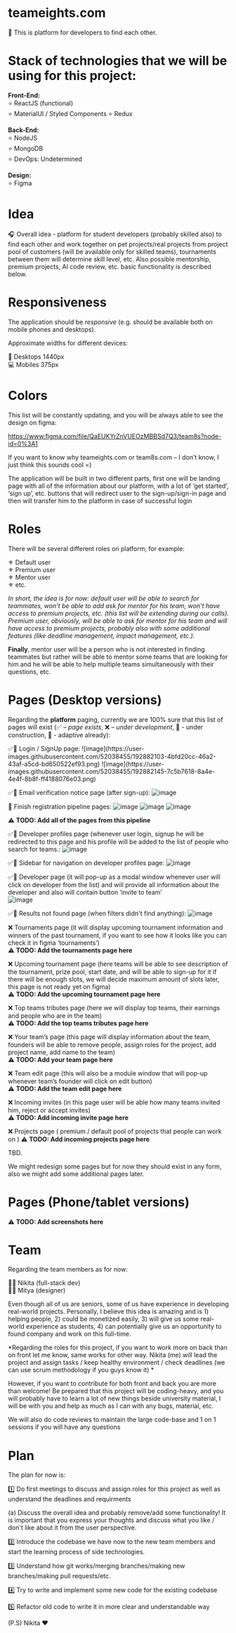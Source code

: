 # teameights.com
🦉 This is platform for developers to find each other.

# Stack of technologies that we will be using for this project:

**Front-End:** <br>
⭐️	ReactJS (functional) <br>
⭐️  MaterialUI / Styled Components
⭐️	Redux <br>

 **Back-End:** <br>
⭐️	NodeJS <br>
⭐️	MongoDB <br>
⭐️	DevOps:	Undetermined <br>

**Design:** <br>
⭐️ Figma 

# Idea

🎧 Overall idea - platform for student developers (probably skilled also) to find each other and work together on pet projects/real projects from project pool of customers (will be available only for skilled teams), tournaments between them will determine skill level, etc. Also possible mentorship, premium projects, AI code review, etc. basic functionality is described below.

# Responsiveness
The application should be *responsive* (e.g. should be available both on mobile phones and desktops).

Approximate widths for different devices:

📱	Desktops 1440px <br>
💻 Mobiles 375px <br>

# Colors

This list will be constantly updating, and you will be always able to see the design on figma:

https://www.figma.com/file/QaEUKYrZnVUEOzMBBSd7Q3/team8s?node-id=0%3A1

If you want to know why teameights.com or team8s.com – I don’t know, I just think this sounds cool =)

The application will be built in two different parts, first one will be landing page with all of the information about our platform, with a lot of ‘get started’, ‘sign up’, etc. buttons that will redirect user to the sign-up/sign-in page and then will transfer him to the platform in case of successful login

# Roles

There will be several different roles on platform, for example:

⚜️	Default user <br>
⚜️	Premium user <br>
⚜️	Mentor user <br>
⚜️	etc. <br>

*In short, the idea is for now: default user will be able to search for teammates, won’t be able to add ask for mentor for his team, won’t have access to premium projects, etc. (this list will be extending during our calls). 
Premium user, obviously, will be able to ask for mentor for his team and will have access to premium projects, probably also with some additional features (like deadline management, impact management, etc.).*

**Finally**, mentor user will be a person who is not interested in finding teammates but rather will be able to mentor some teams that are looking for him and he will be able to help multiple teams simultaneously with their questions, etc.

# Pages (Desktop versions)

Regarding the **platform** paging, currently we are 100% sure that this list of pages will exist (✅ – *page exists*, ❌ – *under development*, 🔧 - under construction, 📱 - adaptive already):
<p>
✅📱 Login / SignUp page:
![image](https://user-images.githubusercontent.com/52038455/192882103-4bfd20cc-46a2-43af-a5cd-bd650522ef93.png)
![image](https://user-images.githubusercontent.com/52038455/192882145-7c5b7618-8a4e-4e4f-8b8f-ff4188076e03.png)

✅📱 Email verification notice page (after sign-up):
![image](https://user-images.githubusercontent.com/52038455/192882393-5f9ad216-3cc8-4998-899a-fcbcc62268aa.png)

🔧 Finish registration pipeline pages:
![image](https://user-images.githubusercontent.com/52038455/192882634-b13f5e8d-f401-4894-a777-585d2b23e487.png)
![image](https://user-images.githubusercontent.com/52038455/192882696-9f1b5c8e-ba8b-48d2-9873-3e59491c8d61.png)
![image](https://user-images.githubusercontent.com/52038455/192882745-05caf0aa-813c-4d7b-a299-0766215d3487.png)

⚠️ **TODO: Add all of the pages from this pipeline**

✅📱	Developer profiles page (whenever user login, signup he will be redirected to this page and his profile will be added to the list of people who search for teams.:
![image](https://user-images.githubusercontent.com/52038455/192883146-aec63869-255f-4cda-8b5b-20d81f4a3870.png)

✅📱	Sidebar for navigation on developer profiles page:
![image](https://user-images.githubusercontent.com/52038455/192883262-0599ecd8-c560-451a-a471-0649551b9578.png)

✅📱	Developer page (it will pop-up as a modal window whenever user will click on developer from the list) and will provide all information about the developer and also will contain button ‘invite to team’ <br>
![image](https://user-images.githubusercontent.com/52038455/192883516-e4d85298-df4a-42d3-94db-75d507d43a91.png)

✅📱 Results not found page (when filters didn't find anything):
![image](https://user-images.githubusercontent.com/52038455/192883634-0ec48b2e-e936-46e6-a63f-98e483c09a33.png)

❌	Tournaments page (it will display upcoming tournament information and winners of the past tournament, if you want to see how it looks like you can check it in figma ‘tournaments’) <br>
⚠️ **TODO: Add the tournaments page here**

❌	Upcoming tournament page (here teams will be able to see description of the tournament, prize pool, start date, and will be able to sign-up for it if there will be enough slots, we will decide maximum amount of slots later, this page is not ready yet on figma) <br>
⚠️ **TODO: Add the upcoming tournament page here**

❌ Top teams tributes page (here we will display top teams, their earnings and people who are in the team) <br>
⚠️ **TODO: Add the top teams tributes page here**

❌	Your team’s page (this page will display information about the team, founders will be able to remove people, assign roles for the project, add project name, add name to the team) <br>
⚠️ **TODO: Add your team page here**

❌	Team edit page (this will also be a module window that will pop-up whenever team’s founder will click on edit button) <br>
⚠️ **TODO: Add the team edit page here**

❌	Incoming invites (in this page user will be able how many teams invited him, reject or accept invites) <br>
⚠️ **TODO: Add incoming invite page here**
  
❌ Projects page ( premium / default pool of projects that people can work on )
⚠️ **TODO: Add incoming projects page here**
  
TBD. 
</p>
We might redesign some pages but for now they should exist in any form, also we might add some additional pages later.

# Pages (Phone/tablet versions)
⚠️ **TODO: Add screenshots here**

# Team
Regarding the team members as for now:

🧑🏻	Nikita (full-stack dev) <br>
🧑🏻	Mitya (designer) <br>

Even though all of us are seniors, some of us have experience in developing real-world projects. Personally, I believe this idea is amazing and is 1) helping people, 2) could be monetized easily, 3) will give us some real-world experience as students, 4) can potentially give us an opportunity to found company and work on this full-time.

*Regarding the roles for this project, if you want to work more on back than on front let me know, same works for other way. Nikita (me) will lead the project and assign tasks / keep healthy environment / check deadlines (we can use scrum methodology if you guys know it) *

However, if you want to contribute for both front and back you are more than welcome! Be prepared that this project will be coding-heavy, and you will probably have to learn a lot of new things beside university material, I will be with you and help as much as I can with any bugs, material, etc.

We will also do code reviews to maintain the large code-base and 1 on 1 sessions if you will have any questions

# Plan

The plan for now is:

1️⃣	Do first meetings to discuss and assign roles for this project as well as understand the deadlines and requirments

  (a) Discuss the overall idea and probably remove/add some functionality! It is important that you express your thoughts and discuss what you like / don't like about it from the user perspective.

2️⃣ Introduce the codebase we have now to the new team members and start the learning process of side technologies.

3️⃣ Understand how git works/merging branches/making new branches/making pull requests/etc.

4️⃣ Try to write and implement some new code for the existing codebase

5️⃣ Refactor old code to write it in more clear and understandable way

(P.S) Nikita ❤️
